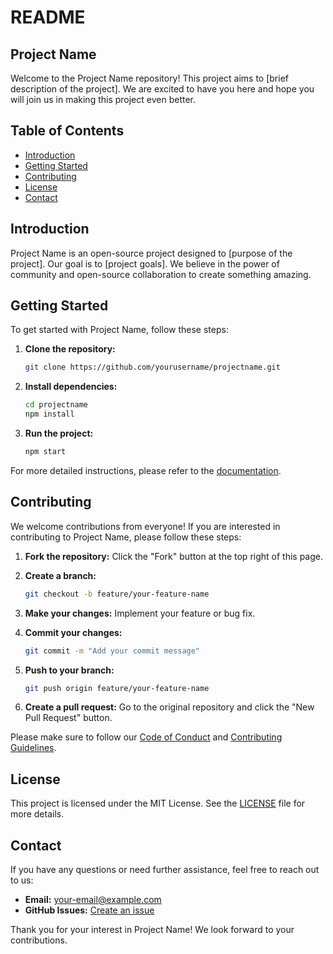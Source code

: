 # README

## Project Name

Welcome to the Project Name repository! This project aims to [brief description of the project]. We are excited to have you here and hope you will join us in making this project even better.

## Table of Contents

- [Introduction](#introduction)
- [Getting Started](#getting-started)
- [Contributing](#contributing)
- [License](#license)
- [Contact](#contact)

## Introduction

Project Name is an open-source project designed to [purpose of the project]. Our goal is to [project goals]. We believe in the power of community and open-source collaboration to create something amazing.

## Getting Started

To get started with Project Name, follow these steps:

1. **Clone the repository:**
    ```bash
    git clone https://github.com/yourusername/projectname.git
    ```
2. **Install dependencies:**
    ```bash
    cd projectname
    npm install
    ```
3. **Run the project:**
    ```bash
    npm start
    ```

For more detailed instructions, please refer to the [documentation](docs/documentation.md).

## Contributing

We welcome contributions from everyone! If you are interested in contributing to Project Name, please follow these steps:

1. **Fork the repository:**
    Click the "Fork" button at the top right of this page.

2. **Create a branch:**
    ```bash
    git checkout -b feature/your-feature-name
    ```

3. **Make your changes:**
    Implement your feature or bug fix.

4. **Commit your changes:**
    ```bash
    git commit -m "Add your commit message"
    ```

5. **Push to your branch:**
    ```bash
    git push origin feature/your-feature-name
    ```

6. **Create a pull request:**
    Go to the original repository and click the "New Pull Request" button.

Please make sure to follow our [Code of Conduct](CODE_OF_CONDUCT.md) and [Contributing Guidelines](CONTRIBUTING.md).

## License

This project is licensed under the MIT License. See the [LICENSE](LICENSE) file for more details.

## Contact

If you have any questions or need further assistance, feel free to reach out to us:

- **Email:** your-email@example.com
- **GitHub Issues:** [Create an issue](https://github.com/yourusername/projectname/issues)

Thank you for your interest in Project Name! We look forward to your contributions.
